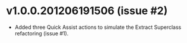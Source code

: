 v1.0.0.201206191506 (issue #2)
==============================
- Added three Quick Assist actions to simulate the Extract Superclass refactoring (issue #1).

